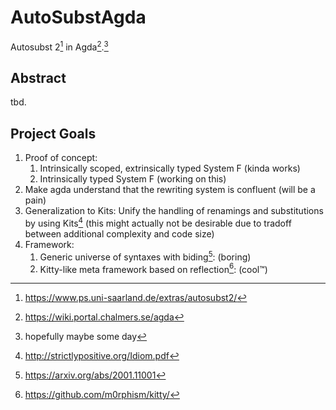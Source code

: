 # AutoSubstAgda

Autosubst 2[^Autosubst2] in Agda[^Agda].[^1]

## Abstract
tbd.

## Project Goals

1. Proof of concept:
    1. Intrinsically scoped, extrinsically typed System F (kinda works)
    2. Intrinsically typed System F (working on this)
4. Make agda understand that the rewriting system is confluent (will be a pain)
3. Generalization to Kits: 
   Unify the handling of renamings and substitutions by using Kits[^Kits]
   (this might actually not be desirable due to tradoff between additional complexity and code size) 
4. Framework:
    1. Generic universe of syntaxes with biding[^UniverseOfSyntaxesWithBinding]:
       (boring)
    2. Kitty-like meta framework based on reflection[^Kitty]:
       (cool™)

[^1]: hopefully maybe some day
[^Agda]: https://wiki.portal.chalmers.se/agda
[^Autosubst2]: https://www.ps.uni-saarland.de/extras/autosubst2/
[^Kits]: http://strictlypositive.org/Idiom.pdf
[^UniverseOfSyntaxesWithBinding]:https://arxiv.org/abs/2001.11001
[^Kitty]: https://github.com/m0rphism/kitty/
